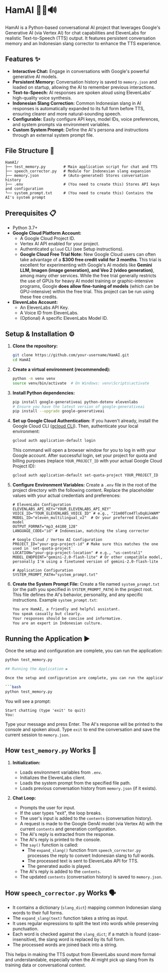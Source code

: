 # HamAI 🤖💬🔊

HamAI is a Python-based conversational AI project that leverages Google's Generative AI (via Vertex AI) for chat capabilities and ElevenLabs for realistic Text-to-Speech (TTS) output. It features persistent conversation memory and an Indonesian slang corrector to enhance the TTS experience.

## Features ✨

*   **Interactive Chat:** Engage in conversations with Google's powerful generative AI models.
*   **Persistent Memory:** Conversation history is saved to `memory.json` and loaded on startup, allowing the AI to remember previous interactions.
*   **Text-to-Speech:** AI responses are spoken aloud using ElevenLabs' high-quality voice synthesis.
*   **Indonesian Slang Correction:** Common Indonesian slang in AI responses is automatically expanded to its full form before TTS, ensuring clearer and more natural-sounding speech.
*   **Configurable:** Easily configure API keys, model IDs, voice preferences, and system prompts via environment variables.
*   **Custom System Prompt:** Define the AI's persona and instructions through an external system prompt file.

## File Structure 📂
```
HamAI/
├── test_memory.py        # Main application script for chat and TTS
├── speech_corrector.py   # Module for Indonesian slang expansion
├── memory.json           # (Auto-generated) Stores conversation history
├── .env                  # (You need to create this) Stores API keys and configuration
└── system_prompt.txt     # (You need to create this) Contains the AI's system prompt
```


## Prerequisites 📋

*   Python 3.7+
*   **Google Cloud Platform Account:**
    *   A Google Cloud Project ID.
    *   Vertex AI API enabled for your project.
    *   Authenticated `gcloud` CLI (see Setup instructions).
    *   **Google Cloud Free Trial Note:** New Google Cloud users can often take advantage of a **$300 free credit valid for 3 months**. This trial is excellent for experimenting with Google's AI models like **Gemini LLM, Imagen (image generation), and Veo 2 (video generation)**, among many other services. While the free trial generally restricts the use of GPUs for heavy AI model training or graphic-intensive programs, Google **does allow fine-tuning of models** (which can be GPU-intensive) within the free trial. This project can be run using these free credits.
*   **ElevenLabs Account:**
    *   An ElevenLabs API Key.
    *   A Voice ID from ElevenLabs.
    *   (Optional) A specific ElevenLabs Model ID.

## Setup & Installation ⚙️

1.  **Clone the repository:**
    ```bash
    git clone https://github.com/your-username/HamAI.git
    cd HamAI
    ```

2.  **Create a virtual environment (recommended):**
    ```bash
    python -m venv venv
    source venv/bin/activate  # On Windows: venv\Scripts\activate
    ```

3.  **Install Python dependencies:**
    ```bash
    pip install google-generativeai python-dotenv elevenlabs
    # Ensure you have the latest version of google-generativeai
    pip install --upgrade google-generativeai
    ```

4.  **Set up Google Cloud Authentication:**
    If you haven't already, install the Google Cloud CLI ([gcloud CLI](https://cloud.google.com/sdk/docs/install)). Then, authenticate your local environment:
    ```bash
    gcloud auth application-default login
    ```
    This command will open a browser window for you to log in with your Google account.
    After successful login, set your project for quota and billing purposes (replace `YOUR_PROJECT_ID` with your actual Google Cloud Project ID):
    ```bash
    gcloud auth application-default set-quota-project YOUR_PROJECT_ID
    ```

5.  **Configure Environment Variables:**
    Create a `.env` file in the root of the project directory with the following content. Replace the placeholder values with your actual credentials and preferences:

    ```env
    # ElevenLabs Configuration
    ELEVENLABS_API_KEY="YOUR_ELEVENLABS_API_KEY"
    VOICE_ID="YOUR_ELEVENLABS_VOICE_ID" # e.g., "21m00Tcm4TlvDq8ikWAM"
    MODEL_ID="eleven_multilingual_v2"  # Or your preferred ElevenLabs model
    OUTPUT_FORMAT="mp3_44100_128"
    LANGUAGE_CODE="id" # Indonesian, matching the slang corrector

    # Google Cloud / Vertex AI Configuration
    PROJECT_ID="your-gcp-project-id" # Make sure this matches the one used in `set-quota-project`
    LOCATION="your-gcp-project-location" # e.g., "us-central1"
    MODEL_ENDPOINT="gemini-2.0-flash-lite" # Or other compatible model, personally I'm using a finetuned version of gemini-2.0-flash-lite

    # Application Configuration
    SYSTEM_PROMPT_PATH="system_prompt.txt"
    ```

6.  **Create the System Prompt File:**
    Create a file named `system_prompt.txt` (or the path you specified in `SYSTEM_PROMPT_PATH`) in the project root. This file defines the AI's behavior, personality, and any specific instructions.
    Example `system_prompt.txt`:
    ```txt
    You are HamAI, a friendly and helpful assistant.
    You speak casually but clearly.
    Your responses should be concise and informative.
    You are an expert in Indonesian culture.
    ```


## Running the Application ▶️

Once the setup and configuration are complete, you can run the application:

```bash
python test_memory.py

## Running the Application ▶️

Once the setup and configuration are complete, you can run the application:

```bash
python test_memory.py
```

You will see a prompt:
```
Start chatting (type 'exit' to quit)
You:
```
Type your message and press Enter. The AI's response will be printed to the console and spoken aloud. Type `exit` to end the conversation and save the current session to `memory.json`.

## How `test_memory.py` Works 🧠

1.  **Initialization:**
    *   Loads environment variables from `.env`.
    *   Initializes the ElevenLabs client.
    *   Loads the system prompt from the specified file path.
    *   Loads previous conversation history from `memory.json` (if it exists).

2.  **Chat Loop:**
    *   Prompts the user for input.
    *   If the user types "exit", the loop breaks.
    *   The user's input is added to the `contents` (conversation history).
    *   A request is made to the Google GenAI model (via Vertex AI) with the current `contents` and generation configuration.
    *   The AI's reply is extracted from the response.
    *   The AI's reply is printed to the console.
    *   The `say()` function is called:
        *   The `expand_slang()` function from `speech_corrector.py` processes the reply to convert Indonesian slang to full words.
        *   The processed text is sent to ElevenLabs API for TTS.
        *   The generated audio is played.
    *   The AI's reply is added to the `contents`.
    *   The updated `contents` (conversation history) is saved to `memory.json`.

## How `speech_corrector.py` Works 🗣️

*   It contains a dictionary (`slang_dict`) mapping common Indonesian slang words to their full forms.
*   The `expand_slang(text)` function takes a string as input.
*   It uses regular expressions to split the text into words while preserving punctuation.
*   Each word is checked against the `slang_dict`; if a match is found (case-insensitive), the slang word is replaced by its full form.
*   The processed words are joined back into a string.

This helps in making the TTS output from ElevenLabs sound more formal and understandable, especially when the AI might pick up slang from its training data or conversational context.
